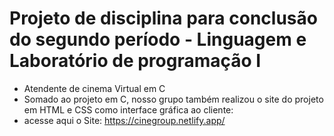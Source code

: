 # Projeto de disciplina para conclusão do segundo período - Linguagem e Laboratório de programação I
 - Atendente de cinema Virtual em C 
 - Somado ao projeto em C, nosso grupo também realizou o site do projeto em HTML e CSS como interface gráfica ao cliente:
 - acesse aqui o Site: https://cinegroup.netlify.app/
